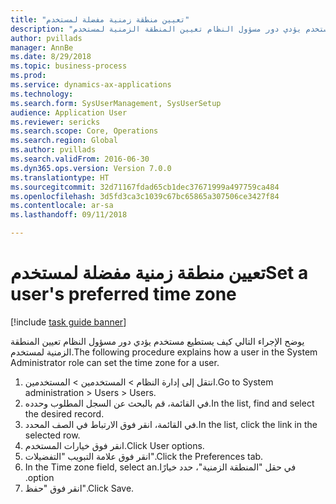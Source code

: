 ```yaml
--- 
title: "تعيين منطقة زمنية مفضلة لمستخدم"
description: "يوضح الإجراء التالي كيف يستطيع مستخدم يؤدي دور مسؤول النظام تعيين المنطقة الزمنية لمستخدم."
author: pvillads
manager: AnnBe
ms.date: 8/29/2018
ms.topic: business-process
ms.prod: 
ms.service: dynamics-ax-applications
ms.technology: 
ms.search.form: SysUserManagement, SysUserSetup
audience: Application User
ms.reviewer: sericks
ms.search.scope: Core, Operations
ms.search.region: Global
ms.author: pvillads
ms.search.validFrom: 2016-06-30
ms.dyn365.ops.version: Version 7.0.0
ms.translationtype: HT
ms.sourcegitcommit: 32d71167fdad65cb1dec37671999a497759ca484
ms.openlocfilehash: 3d5fd3ca3c1039c67bc65865a307506ce3427f84
ms.contentlocale: ar-sa
ms.lasthandoff: 09/11/2018

---
```

# <a name="set-a-users-preferred-time-zone"></a><span data-ttu-id="648b1-103">تعيين منطقة زمنية مفضلة لمستخدم</span><span class="sxs-lookup"><span data-stu-id="648b1-103">Set a user's preferred time zone</span></span>

[!include [task guide banner](../../includes/task-guide-banner.md)]

<span data-ttu-id="648b1-104">يوضح الإجراء التالي كيف يستطيع مستخدم يؤدي دور مسؤول النظام تعيين المنطقة الزمنية لمستخدم.</span><span class="sxs-lookup"><span data-stu-id="648b1-104">The following procedure explains how a user in the System Administrator role can set the time zone for a user.</span></span>

1. <span data-ttu-id="648b1-105">انتقل إلى إدارة النظام > المستخدمين > المستخدمين.</span><span class="sxs-lookup"><span data-stu-id="648b1-105">Go to System administration > Users > Users.</span></span>
2. <span data-ttu-id="648b1-106">في القائمة، قم بالبحث عن السجل المطلوب وحدده.</span><span class="sxs-lookup"><span data-stu-id="648b1-106">In the list, find and select the desired record.</span></span>
3. <span data-ttu-id="648b1-107">في القائمة، انقر فوق الارتباط في الصف المحدد.</span><span class="sxs-lookup"><span data-stu-id="648b1-107">In the list, click the link in the selected row.</span></span>
4. <span data-ttu-id="648b1-108">انقر فوق خيارات المستخدم.</span><span class="sxs-lookup"><span data-stu-id="648b1-108">Click User options.</span></span>
5. <span data-ttu-id="648b1-109">انقر فوق علامة التبويب "التفضيلات".</span><span class="sxs-lookup"><span data-stu-id="648b1-109">Click the Preferences tab.</span></span>
6. <span data-ttu-id="648b1-110">في حقل "‏‫المنطقة الزمنية"، حدد خيارًا.</span><span class="sxs-lookup"><span data-stu-id="648b1-110">In the Time zone field, select an option.</span></span>
7. <span data-ttu-id="648b1-111">انقر فوق "حفظ".</span><span class="sxs-lookup"><span data-stu-id="648b1-111">Click Save.</span></span>


